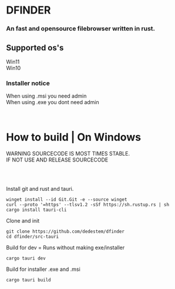 # DFINDER
### An fast and opensource filebrowser written in rust. 




## Supported os's
Win11 \
Win10 


### Installer notice
When using .msi you need admin \
When using .exe you dont need admin

<br>


<h1>How to build | On Windows</h1>


   WARNING SOURCECODE IS MOST TIMES STABLE.<br>
   IF NOT USE AND RELEASE SOURCECODE<br>

<br>
<br>

Install git and rust and tauri.
```batch
winget install --id Git.Git -e --source winget
curl --proto '=https' --tlsv1.2 -sSf https://sh.rustup.rs | sh
cargo install tauri-cli
```

Clone and init
```batch
git clone https://github.com/dedestem/dfinder
cd dfinder/src-tauri
```

Build for dev = Runs without making exe/installer
```batch
cargo tauri dev
```

Build for installer .exe and .msi
```batch
cargo tauri build
```

